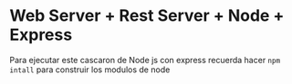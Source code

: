 # Web Server + Rest Server + Node + Express

Para ejecutar este cascaron de Node js con express recuerda hacer ```npm intall``` para construir los modulos de node
